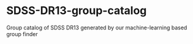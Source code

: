 # SDSS-DR13-group-catalog
Group catalog of SDSS DR13 generated by our machine-learning based group finder
